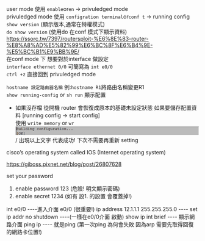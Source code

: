 user mode 使用 `enable`or`en` -> privuledged mode\
privuledged mode 使用 `configration terminal`or`conf t` -> running config \
`show version` (顯示版本,通常在特權模式)\
`do show version` (使用do 在conf 模式下顯示資料)\
https://ssorc.tw/7397/routersploit-%E6%8E%83-router-%E8%A8%AD%E5%82%99%E6%BC%8F%E6%B4%9E-%E5%BC%B1%E9%BB%9E/
\
在conf mode 下 想要對於interface 做設定\
`interface ethernet 0/0` 可簡寫為 `int e0/0`\
`ctrl +z` 直接回到 privuledged mode

`hostname 設定路由器名稱` 例:`hostname R1`將路由名稱變更R1\
`show running-config` or `sh run` 顯示配置

* 如果沒存檔 從開機 router 會恢復成原本的基礎未設定狀態
如果要儲存配置資料 [running config -> start config]\
使用 `write memory` or  `wr` \
![](https://github.com/oxolll/Linux/blob/%E8%A8%88%E7%AE%97%E6%A9%9F%E7%B6%B2%E8%B7%AF/%E5%9F%BA%E6%9C%AC%E8%A8%AD%E5%82%99%E7%B0%A1%E4%BB%8B/wr.png)/
出現以上文字 代表成功!
下次不需要再重新 setting 

cisco’s operating system called IOS (Internet operating system)

https://giboss.pixnet.net/blog/post/26807628

set your password
1. enable password 123 (危險! 明文顯示密碼)
2. enable secret 1234 (如有 設1. 的設置 會覆蓋掉!)


int e0/0 ----進入介面 e0/0 (很重要!)
ip address 12.1.1.1 255.255.255.0 ---- set ip addr
no shutdown ----(一樣在e0/0介面 啟動)
show ip int brief ---- 顯示網路介面
ping ip ---- 就是ping (第一次ping 為何會失敗 因為arp 需要先取得回復的網路卡位置!)
